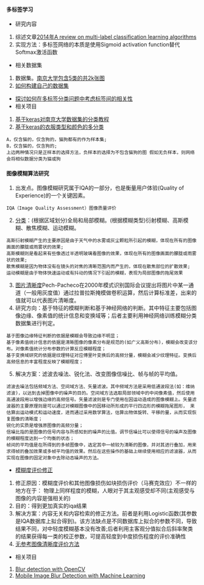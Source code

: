#### 多标签学习
- 研究内容
1. 综述文章[2014年A review on multi-label classification learning algorithms](https://www.cnblogs.com/liaohuiqiang/p/9339996.html)
2. 实现方法：多标签网络的本质是使用Sigmoid activation function替代Softmax激活函数
- 相关数据集
1. 数据集。[南京大学包含5类的共2k张图](http://lamda.nju.edu.cn/data_MIMLimage.ashx)
2. [如何构建自己的数据集](https://datascience.stackexchange.com/questions/26885/multilabel-image-classification-is-it-necessary-to-have-traning-data-for-each-c)
- [探讨如何在多标签分类问题中考虑标签间的相关性](https://zhuanlan.zhihu.com/p/39535198)
- 相关项目

1. [基于keras对南京大学数据集的分类教程](https://medium.com/@vijayabhaskar96/multi-label-image-classification-tutorial-with-keras-imagedatagenerator-cd541f8eaf24)
2. [基于keras的衣服类型和颜色的多分类](https://www.pyimagesearch.com/2018/05/07/multi-label-classification-with-keras/)

```
A，仅含猫的，仅含狗的，猫狗都有的作为样本集;
B，仅含猫的，仅含狗的;
上边两种情况只是正样本的选择方法，负样本的选择为不包含猫狗的图 假如无负样本，则网络会将相似数据分类为猫或狗
```
#### 图像模糊算法研究
1. 出发点。图像模糊研究属于IQA的一部分，也是衡量用户体验(Quality of Experience)的一个关键因素。

```
IQA（Image Quality Assessment）图像质量评价
```
2. [分类](http://imgtec.eetrend.com/d6-imgtec/blog/2018-07/16880.html)：(根据区域划分)全局和局部模糊。(根据模糊类型)衍射模糊、高斯模糊、散焦模糊、运动模糊。

```
高斯衍射模糊产生的主要原因是由于天气中的水雾或灰尘颗粒所引起的模糊，体现在所有的图像画面的朦胧或雨雾状的效果;
高斯模糊则是看起来有些像透过半透明玻璃看图像的效果，体现在所有的图像画面的朦胧或雨雾状的效果;
散焦模糊是因为物体没有在镜头的对焦的清晰范围内而产生的，体现在散焦部位的扩散效果;
运动模糊是由于物体快速运动或有抖动的情况下引起的模糊，表现为局部图像的拖尾效果
```
3. [图片清晰度](https://juejin.im/post/5b76df76f265da43330c3f50)Pech-Pacheco在2000年模式识别国际会议提出将图片中某一通道（一般用灰度值）通过拉普拉斯掩模做卷积运算，然后计算标准差，出来的值就可以代表图片清晰度。
4. 研究方向：基于特征的模糊判断和基于神经网络的判断。其中特征主要包括图像边缘、像素值的统计信息和变换域等；后者主要利用神经网络训练模糊分类数据集进行判定。

```
基于图像边缘特征判断的依据是模糊会导致边缘不明显；
基于像素值统计信息的依据是清晰图像的像素分布是规范的(如广义高斯分布)，模糊会改变该分布。对像素值统计分布参数的计算反应模糊程度；
基于变换域研究的依据是纹理特征对应傅里叶变换后的高频分量，模糊会减少纹理特征。变换后高频信息的丰富程度反映了模糊程度；
```
5. 解决方案：滤波去噪法、锐化法、改变图像信噪比、帧与帧的平均值。

```
滤波去噪法包括频域方法、空间域方法、矢量滤波。其中频域方法是采用低通波段法(如：维纳滤波)，以达到去掉图像中的噪声的目的。空间域方法选取局部领域中的中间像素值，然后使用高通波段用以增强边缘的高频信号。矢量滤波则是专门使用在因运动造成的图像模糊上。矢量滤波器的主要原理则是可以通过对模糊图像中的因移动所形成的平行四边形的模糊拖尾图形， 来估算出运动模式和运动速度，进而通过采用数学算法，估算出物体旋转、平移的量，从而实现恢复图像的清晰度；
锐化的实质是增强原图像的高频分量；
信噪比指的是图像的信号内容与所感知到的噪声的比值。调节信噪比可以使得信号的噪声及图像的模糊程度达到一个均衡的状态；
帧间的平均值是在所得到的多帧图像中，选定其中一帧较为清晰的图像，并对其进行叠加，用来求得帧的叠加效果或多帧平均值的效果。然后在这些操作的基础上继续使用相应的滤波器，从而实现在图像的固定对象中去除动态噪声的方法。

```
- [模糊度评价修正](https://cloud.tencent.com/developer/article/1051339)

1. 修正原因：模糊度评价和其他图像损伤如块损伤评价（马赛克效应）不一样的地方在于： 物理上同样程度的模糊，人眼对于其主观感受却不同(主观感受与图像的内容是强相关的)
2. 目的：得到更加真实的iqa结果
3. 解决方案：内容无关和内容检索的修正方法。前者是利用Logistic函数(其参数是IQA数据库上拟合得到)。该方法缺点是不同数据库上拟合的参数不同，导致结果不同，对中轻度模糊基本没有改善;后者利用主客观分值拟合后斜率聚类的结果获得每一类的校正参数，可提高轻度到中度损伤程度的评价准确性
4. [无参考图像清晰度评价方法](http://nkwavelet.blog.163.com/blog/static/227756038201461532247117)
- 相关项目

1. [Blur detection with OpenCV](https://www.pyimagesearch.com/2015/09/07/blur-detection-with-opencv/)
2. [Mobile Image Blur Detection with Machine Learning](https://medium.com/snapaddy-tech-blog/mobile-image-blur-detection-with-machine-learning-c0b703eab7de)